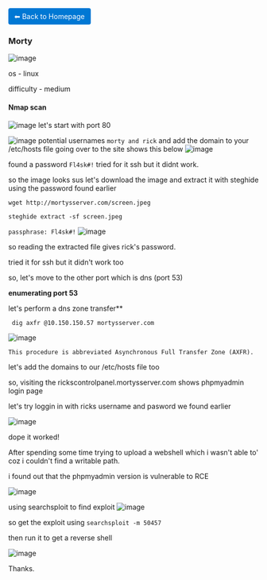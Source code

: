 <a href="https://0xvenus.github.io" style="display:inline-block; padding:8px 12px; background:#0078d4; color:#fff; text-decoration:none; border-radius:4px;">
    ⬅ Back to Homepage
</a>


### Morty


![image](https://github.com/0xVenus/0xVenus.github.io/assets/97831939/ea6ae596-3dd7-4683-8660-1e8155880a0a)

os - linux

difficulty - medium




#### Nmap scan

![image](https://github.com/0xVenus/0xVenus.github.io/assets/97831939/215af980-a294-4ccd-8328-f182716a1db2)
let's start with port 80


![image](https://github.com/0xVenus/0xVenus.github.io/assets/97831939/597ee851-5ed4-4e7e-b612-238b6d42bacb)
potential usernames ```morty and rick```
and add the domain to your /etc/hosts file
going over to the site shows this below
![image](https://github.com/0xVenus/0xVenus.github.io/assets/97831939/77cea032-b5dc-4cbf-ae9f-672e5ba40ec7)

found a password ```Fl4sk#!``` tried for it ssh but it didnt work.

so the image looks sus
let's download the image and extract it with steghide using the password found earlier

```wget http://mortysserver.com/screen.jpeg```

```steghide extract -sf screen.jpeg```

```passphrase: Fl4sk#!```
![image](https://github.com/0xVenus/0xVenus.github.io/assets/97831939/336f855e-7a36-4f3f-8a99-f8cef4f9363f)

so reading the extracted file gives rick's password.

tried it for ssh but it didn't work too

so, let's move to the other port which is dns (port 53)


**enumerating port 53**

let's perform a dns zone transfer**

``` dig axfr @10.150.150.57 mortysserver.com```

![image](https://github.com/0xVenus/0xVenus.github.io/assets/97831939/7aa6ea9a-3444-4b1c-9e0f-4f8cd70348d6)

```This procedure is abbreviated Asynchronous Full Transfer Zone (AXFR).```

let's add the domains to our /etc/hosts file too

so, visiting the rickscontrolpanel.mortysserver.com shows phpmyadmin login page

let's try  loggin in with ricks username and pasword we found earlier

![image](https://github.com/0xVenus/0xVenus.github.io/assets/97831939/5ba3cc46-7c21-493a-8012-bb4ff20be1da)

dope it worked!

After spending some time trying to upload a webshell which i wasn't able to' coz i couldn't find a writable path.

i found out that the phpmyadmin version is vulnerable to RCE

![image](https://github.com/0xVenus/0xVenus.github.io/assets/97831939/d2ce2e0c-ad27-4058-9f08-aaa951673869)

using searchsploit to find exploit
![image](https://github.com/0xVenus/0xVenus.github.io/assets/97831939/4d0697c7-3714-4779-9fe1-1aff87cca1bb)

so get the exploit using ```searchsploit -m 50457```

then run it to get a reverse shell

![image](https://github.com/0xVenus/0xVenus.github.io/assets/97831939/69ae7b48-9777-412f-8dae-0f544f98ceae)



Thanks.










